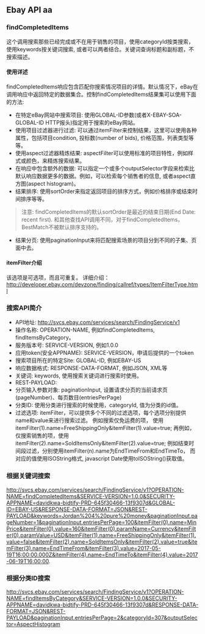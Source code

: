 ## Ebay API aa

### findCompletedItems
这个调用搜索那些已经完成或不在用于销售的项目，使用categoryId按类搜索，使用keywords按关键词搜索, 或者可以两者结合。关键词查询标题和副标题，不搜索描述。

#### 使用详述
findCompletedItems响应包含匹配你搜索情况项目的详情。默认情况下，eBay在调用响应中返回特定的数据集合。控制findCompletedItems结果集可以使用下面的方法:

* 在特定eBay网站中搜索项目: 使用GLOBAL-ID参数(或者X-EBAY-SOA-GLOBAL-ID HTTP报头)指定用于搜索的eBay网站。
* 使用项目过滤器进行过滤: 可以通过itemFilter来控制结果，这里可以使用各种属性，包括项目condition, 投标数(number of bids), 价格范围，列表类型等等。
* 使用aspect过滤器精炼结果: aspectFilter可以使用标准的项目特性，例如样式或颜色，来精炼搜索结果。
* 在响应中包含额外的数据: 可以指定一个或多个outputSelector字段来检索比默认响应数据更多的数据。例如，可以检索每个销售者的信息, 或者aspect直方图(aspect histogram)。
* 结果排序: 使用sortOrder来指定返回项目的排序方式，例如价格排序或结束时间排序等等。

> 注意: findCompletedItems的默认sortOrder是最近的结束日期(End Date: recent first). 和其他查找API调用不同，对于findCompletedItems， BestMatch不被默认排序支持的。

* 结果分页: 使用paginationInput来将匹配搜索场景的项目分到不同的子集、页面中去。


#### itemFilter介绍
该选项是可选项，而且可重复。
详细介绍： http://developer.ebay.com/devzone/finding/callref/types/ItemFilterType.html

### 搜索API简介

* API地址: http://svcs.ebay.com/services/search/FindingService/v1
* 操作名称: OPERATION-NAME, 例如findCompletedItems, findItemsByCategory。
* 服务版本号: SERVICE-VERSION, 例如1.0.0
* 应用token(安全APPNAME): SERVICE-VERSION，申请后提供的一个token
* 搜索项目所在的特定Site: GLOBAL-ID, 例如EBAY-US
* 响应数据格式: RESPONSE-DATA-FORMAT, 例如JSON, XML等
* 关键词: keywords, 使用搜索关键词进行搜索时使用。
* REST-PAYLOAD:
* 分页输入参数对象: paginationInput, 设置请求分页的当前请求页(pageNumber)、每页数目(entriesPerPage)
* 分类ID: 使用分类进行搜索的时候使用，categoryId, 值为分类的id值。
* 过滤选项: itemFilter，可以提供多个不同的过滤选项，每个选项分别提供name和value来进行搜索过滤。 例如搜索仅免运费的项， 使用itemFilter(1).name=FreeShippingOnly&itemFilter(1).value=true; 再例如，仅搜索销售的项，使用itemFilter(2).name=SoldItemsOnly&itemFilter(2).value=true; 例如结束时间段过滤，分别使用itemFilter(n).name为EndTimeFrom和EndTimeTo， 而对应的值使用ISOString格式, javascript Date使用toISOString()获取值。




### 根据关键词搜索

http://svcs.ebay.com/services/search/FindingService/v1?OPERATION-NAME=findCompletedItems&SERVICE-VERSION=1.0.0&SECURITY-APPNAME=davidkwa-bidtify-PRD-645f30466-13f9307d&GLOBAL-ID=EBAY-US&RESPONSE-DATA-FORMAT=JSON&REST-PAYLOAD&keywords=Jordan%204%20pure%20money&paginationInput.pageNumber=1&paginationInput.entriesPerPage=100&itemFilter(0).name=MinPrice&itemFilter(0).value=160&itemFilter(0).paramName=Currency&itemFilter(0).paramValue=USD&itemFilter(1).name=FreeShippingOnly&itemFilter(1).value=false&itemFilter(2).name=SoldItemsOnly&itemFilter(2).value=true&itemFilter(3).name=EndTimeFrom&itemFilter(3).value=2017-05-19T16:00:00.000Z&itemFilter(4).name=EndTimeTo&itemFilter(4).value=2017-06-19T16:00:00.


### 根据分类ID搜索
http://svcs.ebay.com/services/search/FindingService/v1?OPERATION-NAME=findItemsByCategory&SERVICE-VERSION=1.0.0&SECURITY-APPNAME=davidkwa-bidtify-PRD-645f30466-13f9307d&RESPONSE-DATA-FORMAT=JSON&REST-PAYLOAD&paginationInput.entriesPerPage=2&categoryId=307&outputSelector=AspectHistogram
